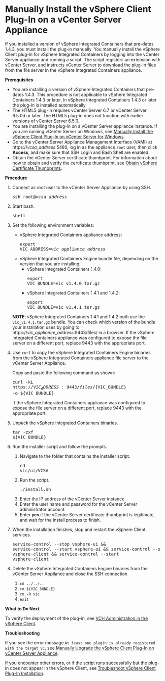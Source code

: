 # Manually Install the vSphere Client Plug-In on a vCenter Server Appliance #

If you installed a version of vSphere Integrated Containers that pre-dates 1.4.3, you must install the plug-in manually. You manually install the vSphere Client plug-in for vSphere Integrated Containers by logging into the vCenter Server appliance and running a script. The script registers an extension with vCenter Server, and instructs vCenter Server to download the plug-in files from the file server in the vSphere Integrated Containers appliance.

**Prerequisites**

- You are installing  a version of vSphere Integrated Containers that pre-dates 1.4.3. This procedure is not applicable to vSphere Integrated Containers 1.4.3 or later. In vSphere Integrated Containers 1.4.3 or later the plug-in is installed automatically.
- The HTML5 plug-in requires vCenter Server 6.7 or vCenter Server 6.5.0d or later. The HTML5 plug-in does not function with earlier versions of vCenter Server 6.5.0.
- You are installing the plug-in on a vCenter Server appliance instance. If you are running vCenter Server on Windows, see [Manually Install the vSphere Client Plug-In on vCenter Server for Windows](plugins_vc_windows.md).
- Go to the vCenter Server Appliance Management Interface (VAMI) at https://<i>vcsa_address</i>:5480, log in as the appliance `root` user, then click **Access**, and make sure that SSH Login and Bash Shell are enabled.
- Obtain the vCenter Server certificate thumbprint. For information about how to obtain and verify the certificate thumbprint, see [Obtain vSphere Certificate Thumbprints](obtain_thumbprint.md).

**Procedure**

1. Connect as root user to the vCenter Server Appliance by using SSH.<pre>ssh root@<i>vcsa_address</i></pre>
4. Start bash.<pre>shell</i></pre>
5. Set the following environment variables:

    - vSphere Integrated Containers appliance address:<pre>export VIC_ADDRESS=<i>vic_appliance_address</i></pre>
    - vSphere Integrated Containers Engine bundle file, depending on the version that you are installing:
      - vSphere Integrated Containers 1.4.0: <pre>export VIC_BUNDLE=vic_v1.4.0.tar.gz</pre>
      - vSphere Integrated Containers 1.4.1 and 1.4.2: <pre>export VIC_BUNDLE=vic_v1.4.1.tar.gz</pre>

    **NOTE**: vSphere Integrated Containers 1.4.1 and 1.4.2 both use the `vic_v1.4.1.tar.gz` bundle. You can check which version of the bundle your installation uses by going to https://<i>vic_appliance_address</i>:9443/files/ in a browser. If the vSphere Integrated Containers appliance was configured to expose the file server on a different port, replace 9443 with the appropriate port.
5. Use `curl` to copy the vSphere Integrated Containers Engine binaries from the vSphere Integrated Containers appliance file server to the vCenter Server Appliance.

    Copy and paste the following command as shown:<pre>curl -kL https://${VIC_ADDRESS}:9443/files/${VIC_BUNDLE} -o ${VIC_BUNDLE}</pre>If the vSphere Integrated Containers appliance was configured to expose the file server on a different port, replace 9443 with the appropriate port.
5. Unpack the vSphere Integrated Containers binaries.<pre>tar -zxf ${VIC_BUNDLE}</pre>
9. Run the installer script and follow the prompts.
	1. Navigate to the folder that contains the installer script.<pre>cd vic/ui/VCSA</pre>
	2. Run the script.<pre>./install.sh</pre>
	2. Enter the IP address of the vCenter Server instance.
	1. Enter the user name and password for the vCenter Server administrator account.
	2. Enter **yes** if the vCenter Server certificate thumbprint is legitimate, and wait for the install process to finish. 
10. When the installation finishes, stop and restart the vSphere Client services.<pre>service-control --stop vsphere-ui && service-control --start vsphere-ui && service-control --stop vsphere-client && service-control --start vsphere-client</pre>
11. Delete the vSphere Integrated Containers Engine binaries from the vCenter Server Appliance and close the SSH connection.
	1. `cd ../../..`
	2. `rm ${VIC_BUNDLE}`
	3. `rm -R vic`
	4. `exit`

**What to Do Next**

To verify the deployment of the plug-in, see [VCH Administration in the vSphere Client](vch_admin_client.md).

**Troubleshooting**

If you see the error message `At least one plugin is already registered with the target VC`, see [Manually Upgrade the vSphere Client Plug-In on vCenter Server Appliance](upgrade_h5_plugin_vcsa.md). 

If you encounter other errors, or if the script runs successfully but the plug-in does not appear in the vSphere Client, see [Troubleshoot vSphere Client Plug-In Installation](ts_install_plugins.md).